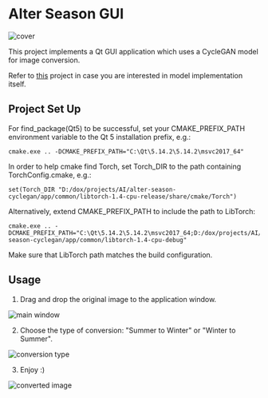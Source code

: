 # Alter Season GUI

![cover](./assets/cover.png)

This project implements a Qt GUI application which uses a CycleGAN model for image conversion. 

Refer to [this](../../model/README.md) project in case you are interested in model implementation itself.


## Project Set Up

For find_package(Qt5) to be successful, set your CMAKE_PREFIX_PATH environment variable to the Qt 5 installation prefix, e.g.:
```
cmake.exe .. -DCMAKE_PREFIX_PATH="C:\Qt\5.14.2\5.14.2\msvc2017_64" 
```

In order to help cmake find Torch, set Torch_DIR to the path containing TorchConfig.cmake, e.g.:
```
set(Torch_DIR "D:/dox/projects/AI/alter-season-cyclegan/app/common/libtorch-1.4-cpu-release/share/cmake/Torch")
```

Alternatively, extend CMAKE_PREFIX_PATH to include the path to LibTorch:
```
cmake.exe .. -DCMAKE_PREFIX_PATH="C:\Qt\5.14.2\5.14.2\msvc2017_64;D:/dox/projects/AI/alter-season-cyclegan/app/common/libtorch-1.4-cpu-debug" 
```

Make sure that LibTorch path matches the build configuration.


## Usage

1. Drag and drop the original image to the application window.

![main window](./assets/original.png)


2. Choose the type of conversion: "Summer to Winter" or "Winter to Summer".

![conversion type](./assets/command.png)

3. Enjoy :)

![converted image](./assets/converted.png)
